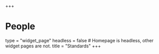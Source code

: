 +++
# People
type = "widget_page"
headless = false  # Homepage is headless, other widget pages are not.
title = "Standards"
+++